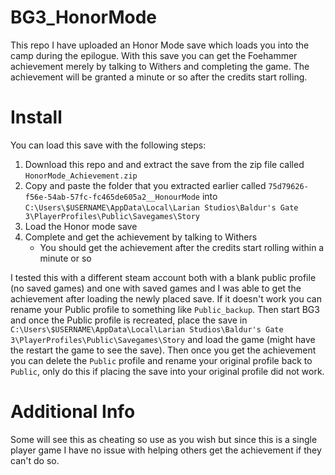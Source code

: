 # BG3_HonorMode
This repo I have uploaded an Honor Mode save which loads you into the camp during the epilogue. With this save you can get the Foehammer achievement merely by talking to Withers and completing the game. The achievement will be granted a minute or so after the credits start rolling.

# Install
You can load this save with the following steps:

1. Download this repo and and extract the save from the zip file called `HonorMode_Achievement.zip`
2. Copy and paste the folder that you extracted earlier called `75d79626-f56e-54ab-57fc-fc465de605a2__HonourMode` into `C:\Users\$USERNAME\AppData\Local\Larian Studios\Baldur's Gate 3\PlayerProfiles\Public\Savegames\Story`
3. Load the Honor mode save
4. Complete and get the achievement by talking to Withers
    * You should get the achievement after the credits start rolling within a minute or so
 
I tested this with a different steam account both with a blank public profile (no saved games) and one with saved games and I was able to get the achievement after loading the newly placed save. If it doesn't work you can rename your Public profile to something like `Public_backup`. Then start BG3 and once the Public profile is recreated, place the save in `C:\Users\$USERNAME\AppData\Local\Larian Studios\Baldur's Gate 3\PlayerProfiles\Public\Savegames\Story` and load the game (might have the restart the game to see the save). Then once you get the achievement you can delete the `Public` profile and rename your original profile back to `Public`, only do this if placing the save into your original profile did not work.


# Additional Info

Some will see this as cheating so use as you wish but since this is a single player game I have no issue with helping others get the achievement if they can't do so.
